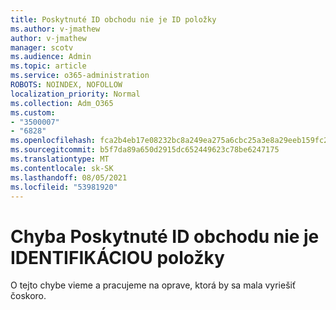 ```yaml
---
title: Poskytnuté ID obchodu nie je ID položky
ms.author: v-jmathew
author: v-jmathew
manager: scotv
ms.audience: Admin
ms.topic: article
ms.service: o365-administration
ROBOTS: NOINDEX, NOFOLLOW
localization_priority: Normal
ms.collection: Adm_O365
ms.custom:
- "3500007"
- "6828"
ms.openlocfilehash: fca2b4eb17e08232bc8a249ea275a6cbc25a3e8a29eeb159fc25f623d4f24390
ms.sourcegitcommit: b5f7da89a650d2915dc652449623c78be6247175
ms.translationtype: MT
ms.contentlocale: sk-SK
ms.lasthandoff: 08/05/2021
ms.locfileid: "53981920"
---
```

# <a name="the-store-id-provided-isnt-an-id-of-an-item-error"></a>Chyba Poskytnuté ID obchodu nie je IDENTIFIKÁCIOU položky

O tejto chybe vieme a pracujeme na oprave, ktorá by sa mala vyriešiť čoskoro.
